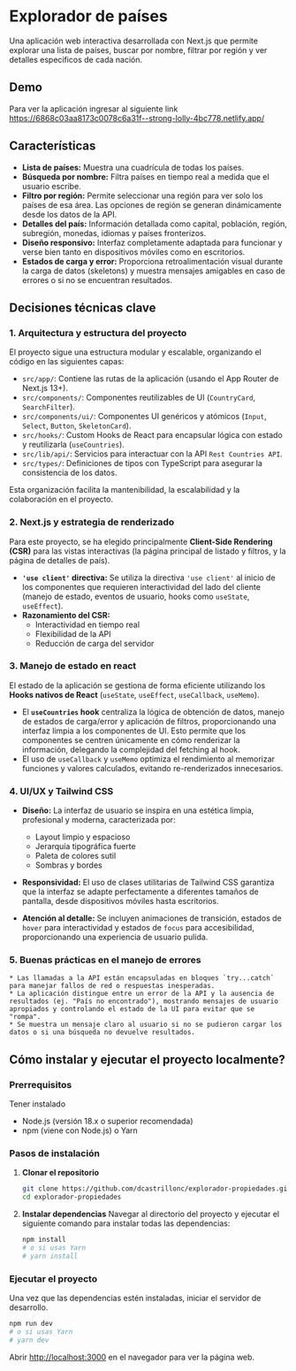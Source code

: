 # Explorador de países

Una aplicación web interactiva desarrollada con Next.js que permite explorar una lista de países, buscar por nombre, filtrar por región y ver detalles específicos de cada nación.

## Demo

Para ver la aplicación ingresar al siguiente link https://6868c03aa8173c0078c6a31f--strong-lolly-4bc778.netlify.app/

## Características

* **Lista de países:** Muestra una cuadrícula de todas los países.
* **Búsqueda por nombre:** Filtra países en tiempo real a medida que el usuario escribe.
* **Filtro por región:** Permite seleccionar una región para ver solo los países de esa área. Las opciones de región se generan dinámicamente desde los datos de la API.
* **Detalles del país:** Información detallada como capital, población, región, subregión, monedas, idiomas y países fronterizos.
* **Diseño responsivo:** Interfaz completamente adaptada para funcionar y verse bien tanto en dispositivos móviles como en escritorios.
* **Estados de carga y error:** Proporciona retroalimentación visual durante la carga de datos (skeletons) y muestra mensajes amigables en caso de errores o si no se encuentran resultados.

## Decisiones técnicas clave

### 1. Arquitectura y estructura del proyecto

El proyecto sigue una estructura modular y escalable, organizando el código en las siguientes capas:

* `src/app/`: Contiene las rutas de la aplicación (usando el App Router de Next.js 13+).
* `src/components/`: Componentes reutilizables de UI (`CountryCard`, `SearchFilter`).
* `src/components/ui/`: Componentes UI genéricos y atómicos (`Input`, `Select`, `Button`, `SkeletonCard`).
* `src/hooks/`: Custom Hooks de React para encapsular lógica con estado y reutilizarla (`useCountries`).
* `src/lib/api/`: Servicios para interactuar con la API `Rest Countries API`.
* `src/types/`: Definiciones de tipos con TypeScript para asegurar la consistencia de los datos.

Esta organización facilita la mantenibilidad, la escalabilidad y la colaboración en el proyecto.

### 2. Next.js y estrategia de renderizado

Para este proyecto, se ha elegido principalmente **Client-Side Rendering (CSR)** para las vistas interactivas (la página principal de listado y filtros, y la página de detalles de país).

* **`'use client'` directiva:** Se utiliza la directiva `'use client'` al inicio de los componentes que requieren interactividad del lado del cliente (manejo de estado, eventos de usuario, hooks como `useState`, `useEffect`).
* **Razonamiento del CSR:**
    - Interactividad en tiempo real
    - Flexibilidad de la API
    - Reducción de carga del servidor

### 3. Manejo de estado en react

El estado de la aplicación se gestiona de forma eficiente utilizando los **Hooks nativos de React** (`useState`, `useEffect`, `useCallback`, `useMemo`).

* El **`useCountries` hook** centraliza la lógica de obtención de datos, manejo de estados de carga/error y aplicación de filtros, proporcionando una interfaz limpia a los componentes de UI. Esto permite que los componentes se centren únicamente en cómo renderizar la información, delegando la complejidad del fetching al hook.
* El uso de `useCallback` y `useMemo` optimiza el rendimiento al memorizar funciones y valores calculados, evitando re-renderizados innecesarios.

### 4. UI/UX y Tailwind CSS

* **Diseño:** La interfaz de usuario se inspira en una estética limpia, profesional y moderna, caracterizada por:
    - Layout limpio y espacioso
    - Jerarquía tipográfica fuerte
    - Paleta de colores sutil
    - Sombras y bordes 

* **Responsividad:** El uso de clases utilitarias de Tailwind CSS garantiza que la interfaz se adapte perfectamente a diferentes tamaños de pantalla, desde dispositivos móviles hasta escritorios.
* **Atención al detalle:** Se incluyen animaciones de transición, estados de `hover` para interactividad y estados de `focus` para accesibilidad, proporcionando una experiencia de usuario pulida.

### 5. Buenas prácticas en el manejo de errores

    * Las llamadas a la API están encapsuladas en bloques `try...catch` para manejar fallos de red o respuestas inesperadas.
    * La aplicación distingue entre un error de la API y la ausencia de resultados (ej. "País no encontrado"), mostrando mensajes de usuario apropiados y controlando el estado de la UI para evitar que se "rompa".
    * Se muestra un mensaje claro al usuario si no se pudieron cargar los datos o si una búsqueda no devuelve resultados.

## Cómo instalar y ejecutar el proyecto localmente?

### Prerrequisitos

Tener instalado

* Node.js (versión 18.x o superior recomendada)
* npm (viene con Node.js) o Yarn

### Pasos de instalación

1.  **Clonar el repositorio**

    ```bash
    git clone https://github.com/dcastrillonc/explorador-propiedades.git
    cd explorador-propiedades
    ```

2.  **Instalar dependencias**
    Navegar al directorio del proyecto y ejecutar el siguiente comando para instalar todas las dependencias:

    ```bash
    npm install
    # o si usas Yarn
    # yarn install
    ```

### Ejecutar el proyecto

Una vez que las dependencias estén instaladas, iniciar el servidor de desarrollo.

```bash
npm run dev
# o si usas Yarn
# yarn dev
```

Abrir [http://localhost:3000](http://localhost:3000) en el navegador para ver la página web.
